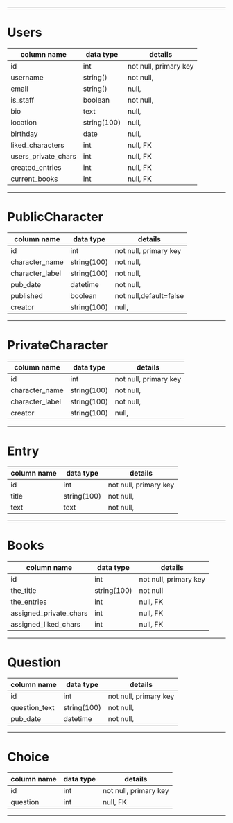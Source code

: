 -----------------------------------------------------------


# Users
| column name    | data type     | details               |
|----------------|---------------|-----------------------|
| id             | int           | not null, primary key |
| username       | string()      | not null,             |
| email          | string()      | null,                 |
| is_staff       | boolean       | not null,             |
| bio            | text          | null,                 |
| location       | string(100)   | null,                 |
| birthday       | date          | null,                 |
|liked_characters| int           | null, FK              |
|users_private_chars| int        | null, FK              |
|created_entries | int           | null, FK              |
|current_books   | int           | null, FK              |




-----------------------------------------------------------




# PublicCharacter
| column name    | data type     | details               |
|----------------|---------------|-----------------------|
| id             | int           | not null, primary key |
| character_name | string(100)   | not null,             |
| character_label| string(100)   | not null,             |
| pub_date       | datetime      | not null,             |
| published      | boolean       | not null,default=false|
| creator        | string(100)   | null,                 |


-----------------------------------------------------------

# PrivateCharacter
| column name    | data type     | details               |
|----------------|---------------|-----------------------|
| id             | int           | not null, primary key |
| character_name | string(100)   | not null,             |
|character_label | string(100)   | not null,             |
| creator        | string(100)   | null,                 |



-----------------------------------------------------------

# Entry
| column name    | data type     | details               |
|----------------|---------------|-----------------------|
| id             | int           | not null, primary key |
| title          | string(100)   | not null,             |
| text           | text          | not null,             |


-----------------------------------------------------------


# Books
| column name    | data type     | details               |
|----------------|---------------|-----------------------|
| id             | int           | not null, primary key |
|the_title       | string(100)   | not null              |
|the_entries     | int           | null, FK              |
|assigned_private_chars| int     | null, FK              |
|assigned_liked_chars| int       | null, FK              |



-----------------------------------------------------------


# Question
| column name    | data type     | details               |
|----------------|---------------|-----------------------|
| id             | int           | not null, primary key |
|question_text   | string(100)   | not null,             |
|pub_date        | datetime      | not null,             |




-----------------------------------------------------------

# Choice
| column name    | data type     | details               |
|----------------|---------------|-----------------------|
| id             | int           | not null, primary key |
|question        | int           | null, FK              |

-----------------------------------------------------------
